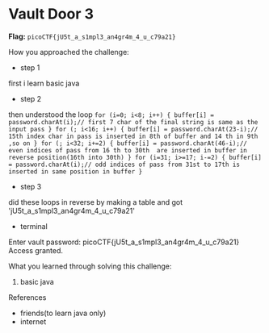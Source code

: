 # Vault Door 3

**Flag:** `picoCTF{jU5t_a_s1mpl3_an4gr4m_4_u_c79a21}`

How you approached the challenge:

- step 1

first i learn basic java 

- step 2

then understood the loop
`for (i=0; i<8; i++) {
            buffer[i] = password.charAt(i);// first 7 char of the final string is same as the input pass
        }
        for (; i<16; i++) {
            buffer[i] = password.charAt(23-i);// 15th index char in pass is inserted in 8th of buffer and 14 th in 9th ,so on
        }
        for (; i<32; i+=2) {
            buffer[i] = password.charAt(46-i);// even indices of pass from 16 th to 30th  are inserted in buffer in reverse position(16th into 30th)
        }
        for (i=31; i>=17; i-=2) {
            buffer[i] = password.charAt(i);// odd indices of pass from 31st to 17th is inserted in same position in buffer
        }`

- step 3

did these loops in reverse by making a table
and got 'jU5t_a_s1mpl3_an4gr4m_4_u_c79a21'

- terminal

Enter vault password: 
picoCTF{jU5t_a_s1mpl3_an4gr4m_4_u_c79a21}
Access granted.





What you learned through solving this challenge:

1. basic java

References

- friends(to learn java only)
- internet
